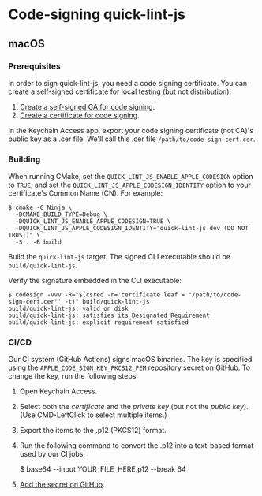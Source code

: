 # Code-signing quick-lint-js

## macOS

### Prerequisites

In order to sign quick-lint-js, you need a code signing certificate. You can
create a self-signed certificate for local testing (but not distribution):

1. [Create a self-signed CA for code signing][macos-create-ca].
2. [Create a certificate for code signing][macos-create-cert].

In the Keychain Access app, export your code signing certificate (not CA)'s
public key as a .cer file. We'll call this .cer file
`/path/to/code-sign-cert.cer`.

### Building

When running CMake, set the `QUICK_LINT_JS_ENABLE_APPLE_CODESIGN` option to
`TRUE`, and set the `QUICK_LINT_JS_APPLE_CODESIGN_IDENTITY` option to your
certificate's Common Name (CN). For example:

    $ cmake -G Ninja \
      -DCMAKE_BUILD_TYPE=Debug \
      -DQUICK_LINT_JS_ENABLE_APPLE_CODESIGN=TRUE \
      -DQUICK_LINT_JS_APPLE_CODESIGN_IDENTITY="quick-lint-js dev (DO NOT TRUST)" \
      -S . -B build

Build the `quick-lint-js` target. The signed CLI executable should be
`build/quick-lint-js`.

Verify the signature embedded in the CLI executable:

    $ codesign -vvv -R="$(csreq -r='certificate leaf = "/path/to/code-sign-cert.cer"' -t)" build/quick-lint-js
    build/quick-lint-js: valid on disk
    build/quick-lint-js: satisfies its Designated Requirement
    build/quick-lint-js: explicit requirement satisfied

### CI/CD

Our CI system (GitHub Actions) signs macOS binaries. The key is specified using
the `APPLE_CODE_SIGN_KEY_PKCS12_PEM` repository secret on GitHub. To change the
key, run the following steps:

1. Open Keychain Access.
2. Select both the *certificate* and the *private key* (but not the *public
   key*). (Use CMD-LeftClick to select multiple items.)
3. Export the items to the .p12 (PKCS12) format.
4. Run the following command to convert the .p12 into a text-based format used
   by our CI jobs:

    $ base64 --input YOUR_FILE_HERE.p12 --break 64

5. [Add the secret on GitHub][github-secret].

[github-secret]: https://github.com/quick-lint/quick-lint-js/settings/secrets/actions
[macos-create-ca]: https://www.simplified.guide/macos/keychain-ca-code-signing-create
[macos-create-cert]: https://www.simplified.guide/macos/keychain-cert-code-signing-create
